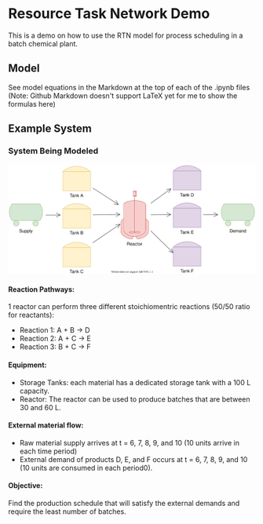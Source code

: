 # Resource Task Network Demo

This is a demo on how to use the RTN model for process scheduling in a batch chemical plant.

## Model
See model equations in the Markdown at the top of each of the .ipynb files (Note: Github Markdown doesn't support LaTeX yet for me to show the formulas here)

## Example System
### System Being Modeled

![](./extras/example-1.svg)

#### Reaction Pathways:
1 reactor can perform three different stoichiomentric reactions (50/50 ratio for reactants):
- Reaction 1: A + B -> D
- Reaction 2: A + C -> E
- Reaction 3: B + C -> F 

#### Equipment:
- Storage Tanks: each material has a dedicated storage tank with a 100 L capacity.
- Reactor: The reactor can be used to produce batches that are between 30 and 60 L.

#### External material flow:
- Raw material supply arrives at t = 6, 7, 8, 9, and 10 (10 units arrive in each time period)
- External demand of products D, E, and F occurs at t = 6, 7, 8, 9, and 10 (10 units are consumed in each period0).

#### Objective:
Find the production schedule that will satisfy the external demands and require the least number of batches.
